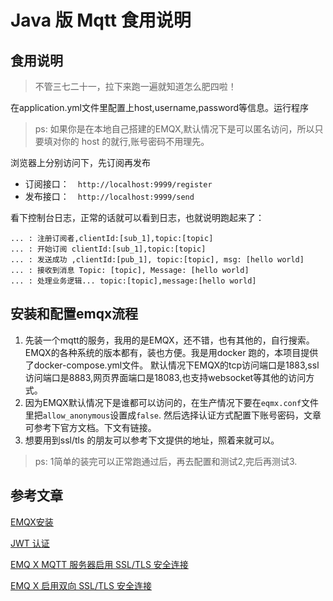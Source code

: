 # Java 版 Mqtt 食用说明

## 食用说明
> 不管三七二十一，拉下来跑一遍就知道怎么肥四啦！

在application.yml文件里配置上host,username,password等信息。运行程序
> ps: 如果你是在本地自己搭建的EMQX,默认情况下是可以匿名访问，所以只要填对你的 host 的就行,账号密码不用理先。

浏览器上分别访问下，先订阅再发布 
* 订阅接口：　`http://localhost:9999/register`
* 发布接口：　`http://localhost:9999/send`
 
 看下控制台日志，正常的话就可以看到日志，也就说明跑起来了：
```
... : 注册订阅者,clientId:[sub_1],topic:[topic]
... : 开始订阅 clientId:[sub_1],topic:[topic]
... : 发送成功 ,clientId:[pub_1], topic:[topic], msg: [hello world] 
... : 接收到消息 Topic: [topic], Message: [hello world]
... : 处理业务逻辑... topic:[topic],message:[hello world]
```

## 安装和配置emqx流程
1. 先装一个mqtt的服务，我用的是EMQX，还不错，也有其他的，自行搜索。
EMQX的各种系统的版本都有，装也方便。我是用docker 跑的，本项目提供了docker-compose.yml文件。
默认情况下EMQX的tcp访问端口是1883,ssl访问端口是8883,网页界面端口是18083,也支持websocket等其他的访问方式。
2. 因为EMQX默认情况下是谁都可以访问的，在生产情况下要在`eqmx.conf`文件里把`allow_anonymous`设置成`false`.
然后选择认证方式配置下账号密码，文章可参考下官方文档。下文有链接。
3. 想要用到ssl/tls 的朋友可以参考下文提供的地址，照着来就可以。

> ps: 1简单的装完可以正常跑通过后，再去配置和测试2,完后再测试3.


## 参考文章
[EMQX安装](https://docs.emqx.cn/broker/latest/getting-started/install.html)

[JWT 认证](https://docs.emqx.cn/broker/latest/advanced/auth-jwt.html)

[EMQ X MQTT 服务器启用 SSL/TLS 安全连接](https://www.emqx.cn/blog/emqx-server-ssl-tls-secure-connection-configuration-guide)

[EMQ X 启用双向 SSL/TLS 安全连接](https://www.emqx.cn/blog/enable-two-way-ssl-for-emqx)
